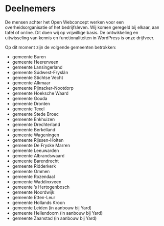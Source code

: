 # Deelnemers

De mensen achter het Open Webconcept werken voor een overheidsorganisatie of het bedrijfsleven. Wij komen geregeld bij elkaar, aan tafel of online. Dit doen wij op vrijwillige basis. De ontwikkeling en uitwisseling van kennis en functionaliteiten in WordPress is onze drijfveer.

Op dit moment zijn de volgende gemeenten betrokken:
- gemeente Buren
- gemeente Heerenveen
- gemeente Lansingerland
- gemeente Súdwest-Fryslân
- gemeente Stichtse Vecht
- gemeente Alkmaar
- gemeente Pijnacker-Nootdorp
- gemeente Hoeksche Waard
- gemeente Gouda
- gemeente Dronten
- gemeente Texel
- gemeente Stede Broec
- gemeente Enkhuizen
- gemeente Drechterland
- gemeente Berkelland
- gemeente Wageningen
- gemeente Rijssen-Holten
- gemeente De Fryske Marren
- gemeente Leeuwarden
- gemeente Albrandswaard
- gemeente Barendrecht
- gemeente Ridderkerk
- gemeente Ommen
- gemeente Rozendaal
- gemeente Waddinxveen
- gemeente ’s Hertogenbosch
- gemeente Noordwijk
- gemeente Etten-Leur
- gemeente Hollands Kroon
- gemeente Leiden (in aanbouw bij Yard)
- gemeente Hellendoorn (in aanbouw bij Yard)
- gemeente Zaanstad (in aanbouw bij Yard)